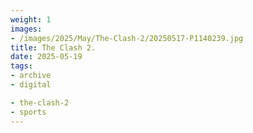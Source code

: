```yaml
---
weight: 1
images:
- /images/2025/May/The-Clash-2/20250517-P1140239.jpg
title: The Clash 2.
date: 2025-05-19
tags:
- archive
- digital

- the-clash-2
- sports
---
```


